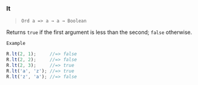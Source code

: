 ### lt

> ```Ord a => a → a → Boolean```

Returns `true` if the first argument is less than the second; `false` otherwise.

`Example`

```js
R.lt(2, 1);     //=> false
R.lt(2, 2);     //=> false
R.lt(2, 3);     //=> true
R.lt('a', 'z'); //=> true
R.lt('z', 'a'); //=> false
```